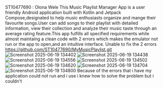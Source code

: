 ST10477690 : Olona Wele
This Music Playlist Manager App is a user friendly Android application built with Kotlin and Jetpack Compose,designated to help music enthusiasts organize and mange their favourite songs.User can add songs to their playlist with detailed information, view their collection and analyze their music taste through an average rating feature.This app fulfills all specified requirements while almost maintaing a clean code with 2 errors which makes the emulator not run or the app to open,and an intuitive interface. Unable to fix the 2 errors
https://github.com/ST10477690/MyMusicPlaylist.git
![Screenshot 2025-06-19 134402](https://github.com/user-attachments/assets/2700fc93-98f2-4950-b71d-15632795ca34)
![Screenshot 2025-06-19 134438](https://github.com/user-attachments/assets/b26f16b1-b38a-462d-a075-3f98107a52ea)
![Screenshot 2025-06-19 134556](https://github.com/user-attachments/assets/d7f9aff9-2dae-4a80-a0fe-37fd21fd3961)
![Screenshot 2025-06-19 134502](https://github.com/user-attachments/assets/a5134ae4-a315-473a-911d-0bca2b674e2c)
![Screenshot 2025-06-19 134620](https://github.com/user-attachments/assets/c4345e82-05a6-496f-9958-eb6fa7f12403)
![Screenshot 2025-06-19 134704](https://github.com/user-attachments/assets/49de1d88-f5b4-4e1a-a95f-68643c92f101)
![Screenshot 2025-06-19 134800](https://github.com/user-attachments/assets/d0d5b3de-5455-4fd7-8389-1f500509b28f)
Because of the errors that i have my application could not run and i use i knew how to solve the problem but i couldn't

